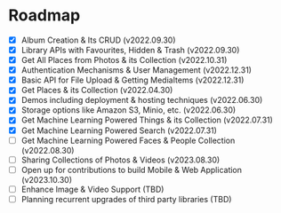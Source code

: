 # Roadmap

- [x] Album Creation & Its CRUD (v2022.09.30)
- [x] Library APIs with Favourites, Hidden & Trash (v2022.09.30)
- [x] Get All Places from Photos & its Collection (v2022.10.31)
- [x] Authentication Mechanisms & User Management (v2022.12.31)
- [x] Basic API for File Upload & Getting MediaItems (v2022.12.31)
- [x] Get Places & its Collection (v2022.04.30)
- [x] Demos including deployment & hosting techniques (v2022.06.30)
- [x] Storage options like Amazon S3, Minio, etc. (v2022.06.30)
- [x] Get Machine Learning Powered Things & its Collection (v2022.07.31)
- [x] Get Machine Learning Powered Search (v2022.07.31)
- [ ] Get Machine Learning Powered Faces & People Collection (v2022.08.30)
- [ ] Sharing Collections of Photos & Videos (v2023.08.30)
- [ ] Open up for contributions to build Mobile & Web Application (v2023.10.30)
- [ ] Enhance Image & Video Support (TBD)
- [ ] Planning recurrent upgrades of third party libraries (TBD)
